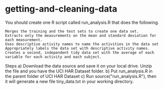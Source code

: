 # getting-and-cleaning-data


You should create one R script called run_analysis.R that does the following.

    Merges the training and the test sets to create one data set.
    Extracts only the measurements on the mean and standard deviation for each measurement.
    Uses descriptive activity names to name the activities in the data set
    Appropriately labels the data set with descriptive activity names.
    Creates a second, independent tidy data set with the average of each variable for each activity and each subject.

Steps
    a) Download the data source and save it on your local drive. Unzip the file and you have  the UCI HAR Dataset folder.
    b) Put run_analysis.R in the parent folder of UCI HAR Dataset
    c) Run source("run_analysis.R"), then it will generate a new file tiny_data.txt in your working directory.
